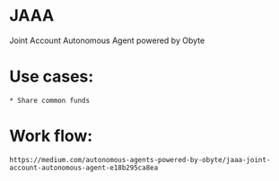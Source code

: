 # JAAA
Joint Account Autonomous Agent powered by Obyte

# Use cases:
	* Share common funds

# Work flow:
	https://medium.com/autonomous-agents-powered-by-obyte/jaaa-joint-account-autonomous-agent-e18b295ca8ea
